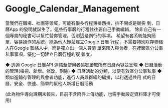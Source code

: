 # Google_Calendar_Management
當我們在職場、社團等領域，可能有很多行程東排西排，排不開或是衝突
到，日曆App 的發明就誕生了。這些行事曆的行程往往要自己手動編輯，
除非自己有一個專屬的秘書可以幫忙替你管理，否則這是例行的事項。
希望有套系統能夠簡單、容易操作的系統，能為他人輕鬆建立Google 日曆
行程，不需要特別除存聯絡人在Google 聯絡人中，而是獨立出一個人員清
單來匯入與會者，在裡面區分公事私事事項，優化一切建立日曆行程的複
雜度。

◆ 透過 Google 日曆API 連結至使用者帳號讀取所有日曆內容並呈現
◆ 日曆活動的管理(檢視、新增、修改、刪除)
◆ 日曆活動的分類，以便有效區分公事私事
◆ 類似進銷存管理的與會者功能，進行人員與群組的編排，以利透過共用
式的日曆，安全、快速、簡單的幫他人新增日曆活動

(此為物件導向課期末報告，目前不含附件上傳功能，也需手動設定資料庫才可使用)
